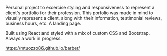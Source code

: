 Personal project to excercise styling and responsiveness to represent a client's portfolio for their profession.  This porfolio was made in mind to visually represent a client, along with their information, testimonial reviews, business hours, etc.  A landing page.

Built using React and styled with a mix of custom CSS and Bootstrap.  Always a work in progress.



https://mtuozzo86.github.io/barber/
